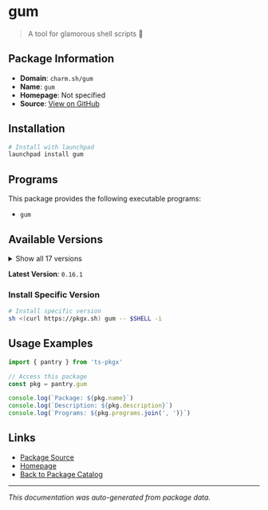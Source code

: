 # gum

> A tool for glamorous shell scripts 🎀

## Package Information

- **Domain**: `charm.sh/gum`
- **Name**: `gum`
- **Homepage**: Not specified
- **Source**: [View on GitHub](https://github.com/pkgxdev/pantry/tree/main/projects/charm.sh/gum/package.yml)

## Installation

```bash
# Install with launchpad
launchpad install gum
```

## Programs

This package provides the following executable programs:

- `gum`

## Available Versions

<details>
<summary>Show all 17 versions</summary>

- `0.16.1`, `0.16.0`, `0.15.2`, `0.15.1`, `0.15.0`
- `0.14.5`, `0.14.4`, `0.14.3`, `0.14.2`, `0.14.1`
- `0.14.0`, `0.13.0`, `0.12.0`, `0.11.0`, `0.10.0`
- `0.9.0`, `0.8.0`

</details>

**Latest Version**: `0.16.1`

### Install Specific Version

```bash
# Install specific version
sh <(curl https://pkgx.sh) gum -- $SHELL -i
```

## Usage Examples

```typescript
import { pantry } from 'ts-pkgx'

// Access this package
const pkg = pantry.gum

console.log(`Package: ${pkg.name}`)
console.log(`Description: ${pkg.description}`)
console.log(`Programs: ${pkg.programs.join(', ')}`)
```

## Links

- [Package Source](https://github.com/pkgxdev/pantry/tree/main/projects/charm.sh/gum/package.yml)
- [Homepage](#)
- [Back to Package Catalog](../package-catalog.md)

---

*This documentation was auto-generated from package data.*
